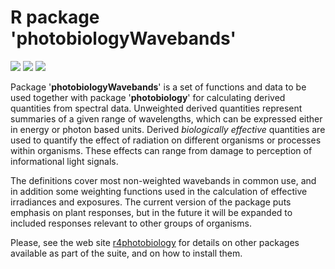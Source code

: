 # R package 'photobiologyWavebands' #

[![](http://www.r-pkg.org/badges/version/photobiologyWavebands)](https://cran.r-project.org/package=photobiologyWavebands) [![](http://cranlogs.r-pkg.org/badges/photobiologyWavebands)](http://cran.rstudio.com/web/packages/photobiologyWavebands/index.html) [![](http://cranlogs.r-pkg.org/badges/grand-total/photobiologyWavebands)](http://cran.rstudio.com/web/packages/photobiologyWavebands/index.html)

Package '**photobiologyWavebands**' is a set of functions and data to be used together with package '**photobiology**' for calculating derived quantities from spectral data. Unweighted derived quantities represent summaries of a given range of wavelengths, which can be expressed either in energy or photon based units. Derived _biologically effective_ quantities are used to quantify the effect of radiation on different organisms or processes within organisms. These effects can range from damage to perception of informational light signals.

The definitions cover most non-weighted wavebands in common use, and in addition some weighting functions used in the calculation of effective irradiances and exposures. The current version of the package puts emphasis on plant responses, but in the future it will be expanded to included responses relevant to other groups of organisms.

Please, see the web site [r4photobiology](http://www.r4photobiology.info) for details on other packages available as part of the suite, and on how to install them.